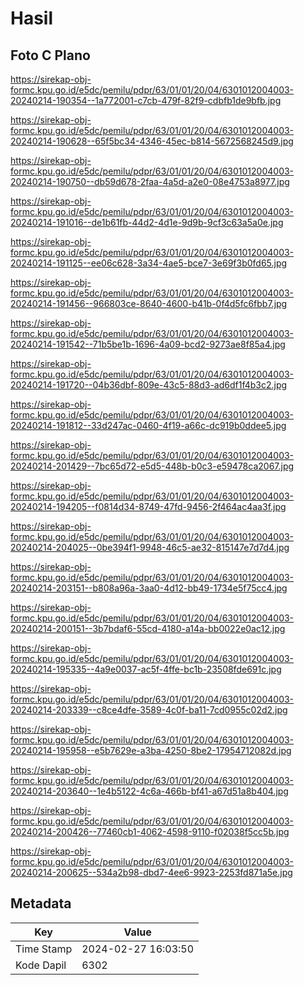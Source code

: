 # Hasil

## Foto C Plano

https://sirekap-obj-formc.kpu.go.id/e5dc/pemilu/pdpr/63/01/01/20/04/6301012004003-20240214-190354--1a772001-c7cb-479f-82f9-cdbfb1de9bfb.jpg

https://sirekap-obj-formc.kpu.go.id/e5dc/pemilu/pdpr/63/01/01/20/04/6301012004003-20240214-190628--65f5bc34-4346-45ec-b814-5672568245d9.jpg

https://sirekap-obj-formc.kpu.go.id/e5dc/pemilu/pdpr/63/01/01/20/04/6301012004003-20240214-190750--db59d678-2faa-4a5d-a2e0-08e4753a8977.jpg

https://sirekap-obj-formc.kpu.go.id/e5dc/pemilu/pdpr/63/01/01/20/04/6301012004003-20240214-191016--de1b61fb-44d2-4d1e-9d9b-9cf3c63a5a0e.jpg

https://sirekap-obj-formc.kpu.go.id/e5dc/pemilu/pdpr/63/01/01/20/04/6301012004003-20240214-191125--ee06c628-3a34-4ae5-bce7-3e69f3b0fd65.jpg

https://sirekap-obj-formc.kpu.go.id/e5dc/pemilu/pdpr/63/01/01/20/04/6301012004003-20240214-191456--966803ce-8640-4600-b41b-0f4d5fc6fbb7.jpg

https://sirekap-obj-formc.kpu.go.id/e5dc/pemilu/pdpr/63/01/01/20/04/6301012004003-20240214-191542--71b5be1b-1696-4a09-bcd2-9273ae8f85a4.jpg

https://sirekap-obj-formc.kpu.go.id/e5dc/pemilu/pdpr/63/01/01/20/04/6301012004003-20240214-191720--04b36dbf-809e-43c5-88d3-ad6df1f4b3c2.jpg

https://sirekap-obj-formc.kpu.go.id/e5dc/pemilu/pdpr/63/01/01/20/04/6301012004003-20240214-191812--33d247ac-0460-4f19-a66c-dc919b0ddee5.jpg

https://sirekap-obj-formc.kpu.go.id/e5dc/pemilu/pdpr/63/01/01/20/04/6301012004003-20240214-201429--7bc65d72-e5d5-448b-b0c3-e59478ca2067.jpg

https://sirekap-obj-formc.kpu.go.id/e5dc/pemilu/pdpr/63/01/01/20/04/6301012004003-20240214-194205--f0814d34-8749-47fd-9456-2f464ac4aa3f.jpg

https://sirekap-obj-formc.kpu.go.id/e5dc/pemilu/pdpr/63/01/01/20/04/6301012004003-20240214-204025--0be394f1-9948-46c5-ae32-815147e7d7d4.jpg

https://sirekap-obj-formc.kpu.go.id/e5dc/pemilu/pdpr/63/01/01/20/04/6301012004003-20240214-203151--b808a96a-3aa0-4d12-bb49-1734e5f75cc4.jpg

https://sirekap-obj-formc.kpu.go.id/e5dc/pemilu/pdpr/63/01/01/20/04/6301012004003-20240214-200151--3b7bdaf6-55cd-4180-a14a-bb0022e0ac12.jpg

https://sirekap-obj-formc.kpu.go.id/e5dc/pemilu/pdpr/63/01/01/20/04/6301012004003-20240214-195335--4a9e0037-ac5f-4ffe-bc1b-23508fde691c.jpg

https://sirekap-obj-formc.kpu.go.id/e5dc/pemilu/pdpr/63/01/01/20/04/6301012004003-20240214-203339--c8ce4dfe-3589-4c0f-ba11-7cd0955c02d2.jpg

https://sirekap-obj-formc.kpu.go.id/e5dc/pemilu/pdpr/63/01/01/20/04/6301012004003-20240214-195958--e5b7629e-a3ba-4250-8be2-17954712082d.jpg

https://sirekap-obj-formc.kpu.go.id/e5dc/pemilu/pdpr/63/01/01/20/04/6301012004003-20240214-203640--1e4b5122-4c6a-466b-bf41-a67d51a8b404.jpg

https://sirekap-obj-formc.kpu.go.id/e5dc/pemilu/pdpr/63/01/01/20/04/6301012004003-20240214-200426--77460cb1-4062-4598-9110-f02038f5cc5b.jpg

https://sirekap-obj-formc.kpu.go.id/e5dc/pemilu/pdpr/63/01/01/20/04/6301012004003-20240214-200625--534a2b98-dbd7-4ee6-9923-2253fd871a5e.jpg


## Metadata

| Key        | Value               |
| ---------- | ------------------- |
| Time Stamp | 2024-02-27 16:03:50 |
| Kode Dapil | 6302                |



